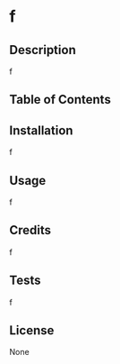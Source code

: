 # f
  

## Description
f

## Table of Contents


## Installation
f

## Usage
f

## Credits
f

## Tests
f

## License
None
